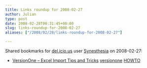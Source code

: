 ```yaml
---
title: Links roundup for 2008-02-27
author: Julian
type: post
date: 2008-02-28T00:31:45+00:00
slug: links-roundup-for-2008-02-27 
aliases: ["/2008/02/28/links-roundup-for-2008-02-27"]

---
```

Shared bookmarks for [del.icio.us][1] user [Synesthesia][2] on 2008-02-27:

  * [VersionOne &#8211; Excel Import Tips and Tricks][3] 
    [versionone][4] [HOWTO][5] </li> </ul>

 [1]: https://del.icio.us/
 [2]: https://del.icio.us/synesthesia
 [3]: https://community.versionone.com/KnowledgeBase/FAQs/Q11412.aspx
 [4]: https://del.icio.us/synesthesia/versionone
 [5]: https://del.icio.us/synesthesia/HOWTO